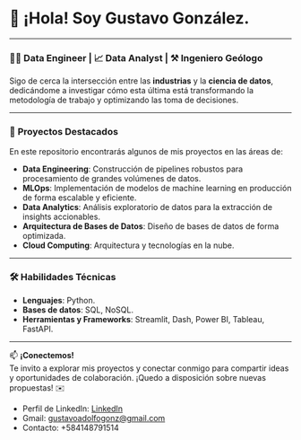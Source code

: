 # 👋 ¡Hola! Soy **Gustavo González**.

---

### 👨‍💻 **Data Engineer** | 📈 **Data Analyst** | ⚒️ **Ingeniero Geólogo**

Sigo de cerca la intersección entre las **industrias** y la **ciencia de datos**, dedicándome a investigar cómo esta última está transformando la metodología de trabajo y optimizando las toma de decisiones.

---

### 🚀 **Proyectos Destacados** 

En este repositorio encontrarás algunos de mis proyectos en las áreas de:

- **Data Engineering**: Construcción de pipelines robustos para procesamiento de grandes volúmenes de datos.
- **MLOps**: Implementación de modelos de machine learning en producción de forma escalable y eficiente.
- **Data Analytics**: Análisis exploratorio de datos para la extracción de insights accionables.
- **Arquitectura de Bases de Datos**: Diseño de bases de datos de forma optimizada.
- **Cloud Computing**: Arquitectura y tecnologías en la nube.

---

### 🛠️ **Habilidades Técnicas**

- **Lenguajes**: Python.
- **Bases de datos**: SQL, NoSQL.
- **Herramientas y Frameworks**: Streamlit, Dash, Power BI, Tableau, FastAPI.
---

📫 **¡Conectemos!**  
Te invito a explorar mis proyectos y conectar conmigo para compartir ideas y oportunidades de colaboración. ¡Quedo a disposición sobre nuevas propuestas! ✉️

- Perfil de LinkedIn: [LinkedIn](https://www.linkedin.com/in/gustavo-gonzalez-data/)
- Gmail: gustavoadolfogonz@gmail.com
- Contacto: +584148791514
